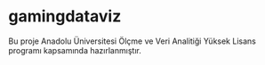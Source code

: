 # gamingdataviz
Bu proje Anadolu Üniversitesi Ölçme ve Veri Analitiği Yüksek Lisans programı kapsamında hazırlanmıştır.

